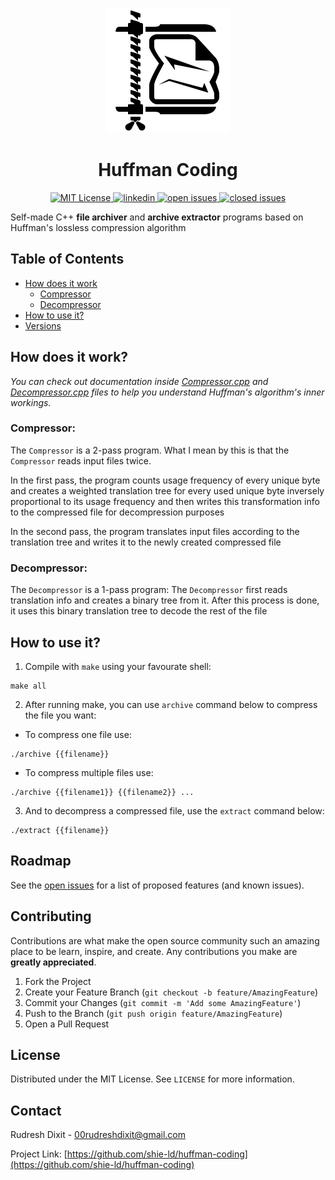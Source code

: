<p align="center">
  <img src="https://github.com/shie-ld/huffman-coding/blob/master/images/logo.png">
</p>

<h1 align="center">Huffman Coding</h1>

<p align="center">
  <a href="https://github.com/shie-ld/huffman-coding/blob/master/LICENSE">
    <img src="https://img.shields.io/github/license/shie-ld/huffman-coding"
      alt="MIT License" />
  </a>
  <a href="https://www.linkedin.com/in/rudresh-dixit-11a15618a">
    <img src="https://img.shields.io/badge/-LinkedIn-black.svg?style=plastic-square&logo=linkedin&colorB=555"
      alt="linkedin" />
  </a>
  <a href="https://github.com/shie-ld/huffman-coding/issues">
    <img src="https://img.shields.io/github/issues-raw/shie-ld/huffman-coding"
      alt="open issues" />
  </a>
  <a href="https://github.com/shie-ld/huffman-coding/issues?q=is%3Aissue+is%3Aclosed">
    <img src="https://img.shields.io/github/issues-closed-raw/shie-ld/huffman-coding"
      alt="closed issues" />
  </a>
</p>

Self-made C++ **file archiver** and **archive extractor** programs based on Huffman's lossless compression algorithm
## Table of Contents

* [How does it work](#how-does-it-work)
  * [Compressor](#compressor)
  * [Decompressor](#decompressor)
* [How to use it?](#how-to-use-it)
* [Versions](#versions)

## How does it work?
_You can check out documentation inside [Compressor.cpp](https://github.com/shie-ld/huffman-coding/blob/master/Compressor.cpp) and [Decompressor.cpp](https://github.com/shie-ld/huffman-coding/blob/master/Decompressor.cpp) files to help you understand Huffman's algorithm's inner workings._
### Compressor:
The `Compressor` is a 2-pass program. What I mean by this is that the `Compressor` reads input files twice.

In the first pass, the program counts usage frequency of every unique byte and creates a weighted translation tree for every used unique byte inversely proportional to its usage frequency and then writes this transformation info to the compressed file for decompression purposes

In the second pass, the program translates input files according to the translation tree and writes it to the newly created compressed file

### Decompressor:
The `Decompressor` is a 1-pass program:
The `Decompressor` first reads translation info and creates a binary tree from it. After this process is done, it uses this binary translation tree to decode the rest of the file

## How to use it?
1. Compile with `make` using your favourate shell:
```
make all
```
2. After running make, you can use `archive` command below to compress the file you want:
* To compress one file use:
```
./archive {{filename}}
```
* To compress multiple files use:

```
./archive {{filename1}} {{filename2}} ...
```
3.  And to decompress a compressed file, use the `extract` command below:
```
./extract {{filename}}
```



<!-- ROADMAP -->
## Roadmap

See the [open issues](https://github.com/shie-ld/huffman-coding/issues) for a list of proposed features (and known issues).



<!-- CONTRIBUTING -->
## Contributing

Contributions are what make the open source community such an amazing place to be learn, inspire, and create. Any contributions you make are **greatly appreciated**.

1. Fork the Project
2. Create your Feature Branch (`git checkout -b feature/AmazingFeature`)
3. Commit your Changes (`git commit -m 'Add some AmazingFeature'`)
4. Push to the Branch (`git push origin feature/AmazingFeature`)
5. Open a Pull Request



<!-- LICENSE -->
## License

Distributed under the MIT License. See `LICENSE` for more information.



<!-- CONTACT -->
## Contact

Rudresh Dixit - 00rudreshdixit@gmail.com

Project Link: [https://github.com/shie-ld/huffman-coding](https://github.com/shie-ld/huffman-coding)

